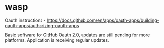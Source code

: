 # wasp

Oauth instructions -
https://docs.github.com/en/apps/oauth-apps/building-oauth-apps/authorizing-oauth-apps

Basic software for GitHub Oauth 2.0, updates are still pending for more platforms.
Application is receiving regular updates.
 